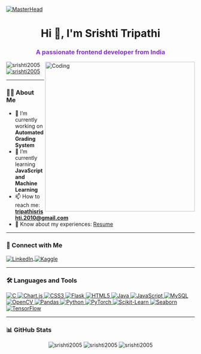 [![MasterHead](https://user-images.githubusercontent.com/74038190/225813708-98b745f2-7d22-48cf-9150-083f1b00d6c9.gif)](https://rishavchanda.io)

<h1 align="center">Hi 👋, I'm Srishti Tripathi</h1>
<h3 align="center" style="color: #8A2BE2;">A passionate frontend developer from India</h3>

<img align="right" alt="Coding" width="400" src="https://user-images.githubusercontent.com/74038190/212750155-3ceddfbd-19d3-40a3-87af-8d329c8323c4.gif">

<p align="left"> 
  <img src="https://komarev.com/ghpvc/?username=srishti2005&label=Profile%20views&color=8A2BE2&style=flat" alt="srishti2005" /> 
  <a href="https://github.com/ryo-ma/github-profile-trophy">
    <img src="https://github-profile-trophy.vercel.app/?username=srishti2005&theme=onedark&title=Stars,Commit,Issues,PullRequest,Repositories" alt="srishti2005" />
  </a>
</p>

---

### 👨‍💻 About Me
- 🔭 I’m currently working on **Automated Grading System**
- 🌱 I’m currently learning **JavaScript and Machine Learning**
- 📫 How to reach me: **tripathisrishti.2010@gmail.com**
- 📄 Know about my experiences: [Resume](https://drive.google.com/file/d/1W7y8HqyLnrnAAzwv6ERSlf_7cIS0XdFg/view?usp=drivesdk)

---

### 🤝 Connect with Me
<p align="left">
  <a href="https://www.linkedin.com/in/srishti-tripathi-7a49b6280/" target="blank">
    <img align="center" src="https://img.shields.io/badge/LinkedIn-8A2BE2?style=for-the-badge&logo=linkedin&logoColor=white" alt="LinkedIn" />
  </a>
  <a href="https://kaggle.com/srishtitripathi2005" target="blank">
    <img align="center" src="https://img.shields.io/badge/Kaggle-8A2BE2?style=for-the-badge&logo=kaggle&logoColor=white" alt="Kaggle" />
  </a>
</p>

---

### 🛠️ Languages and Tools
<p align="left">
  <a href="https://www.cprogramming.com/" target="_blank" rel="noreferrer">
    <img src="https://img.shields.io/badge/C-8A2BE2?style=for-the-badge&logo=c&logoColor=white" alt="C" />
  </a>
  <a href="https://www.chartjs.org" target="_blank" rel="noreferrer">
    <img src="https://img.shields.io/badge/Chart.js-8A2BE2?style=for-the-badge&logo=chart.js&logoColor=white" alt="Chart.js" />
  </a>
  <a href="https://www.w3schools.com/css/" target="_blank" rel="noreferrer">
    <img src="https://img.shields.io/badge/CSS3-8A2BE2?style=for-the-badge&logo=css3&logoColor=white" alt="CSS3" />
  </a>
  <a href="https://flask.palletsprojects.com/" target="_blank" rel="noreferrer">
    <img src="https://img.shields.io/badge/Flask-8A2BE2?style=for-the-badge&logo=flask&logoColor=white" alt="Flask" />
  </a>
  <a href="https://www.w3.org/html/" target="_blank" rel="noreferrer">
    <img src="https://img.shields.io/badge/HTML5-8A2BE2?style=for-the-badge&logo=html5&logoColor=white" alt="HTML5" />
  </a>
  <a href="https://www.java.com" target="_blank" rel="noreferrer">
    <img src="https://img.shields.io/badge/Java-8A2BE2?style=for-the-badge&logo=java&logoColor=white" alt="Java" />
  </a>
  <a href="https://developer.mozilla.org/en-US/docs/Web/JavaScript" target="_blank" rel="noreferrer">
    <img src="https://img.shields.io/badge/JavaScript-8A2BE2?style=for-the-badge&logo=javascript&logoColor=white" alt="JavaScript" />
  </a>
  <a href="https://www.mysql.com/" target="_blank" rel="noreferrer">
    <img src="https://img.shields.io/badge/MySQL-8A2BE2?style=for-the-badge&logo=mysql&logoColor=white" alt="MySQL" />
  </a>
  <a href="https://opencv.org/" target="_blank" rel="noreferrer">
    <img src="https://img.shields.io/badge/OpenCV-8A2BE2?style=for-the-badge&logo=opencv&logoColor=white" alt="OpenCV" />
  </a>
  <a href="https://pandas.pydata.org/" target="_blank" rel="noreferrer">
    <img src="https://img.shields.io/badge/Pandas-8A2BE2?style=for-the-badge&logo=pandas&logoColor=white" alt="Pandas" />
  </a>
  <a href="https://www.python.org" target="_blank" rel="noreferrer">
    <img src="https://img.shields.io/badge/Python-8A2BE2?style=for-the-badge&logo=python&logoColor=white" alt="Python" />
  </a>
  <a href="https://pytorch.org/" target="_blank" rel="noreferrer">
    <img src="https://img.shields.io/badge/PyTorch-8A2BE2?style=for-the-badge&logo=pytorch&logoColor=white" alt="PyTorch" />
  </a>
  <a href="https://scikit-learn.org/" target="_blank" rel="noreferrer">
    <img src="https://img.shields.io/badge/Scikit_Learn-8A2BE2?style=for-the-badge&logo=scikit-learn&logoColor=white" alt="Scikit-Learn" />
  </a>
  <a href="https://seaborn.pydata.org/" target="_blank" rel="noreferrer">
    <img src="https://img.shields.io/badge/Seaborn-8A2BE2?style=for-the-badge&logo=seaborn&logoColor=white" alt="Seaborn" />
  </a>
  <a href="https://www.tensorflow.org" target="_blank" rel="noreferrer">
    <img src="https://img.shields.io/badge/TensorFlow-8A2BE2?style=for-the-badge&logo=tensorflow&logoColor=white" alt="TensorFlow" />
  </a>
</p>

---

### 📊 GitHub Stats
<p align="center">
  <img src="https://github-readme-stats.vercel.app/api/top-langs?username=srishti2005&show_icons=true&locale=en&layout=compact&theme=radical" alt="srishti2005" />
  <img src="https://github-readme-stats.vercel.app/api?username=srishti2005&show_icons=true&locale=en&theme=radical" alt="srishti2005" />
  <img src="https://github-readme-streak-stats.herokuapp.com/?user=srishti2005&theme=radical" alt="srishti2005" />
</p>
